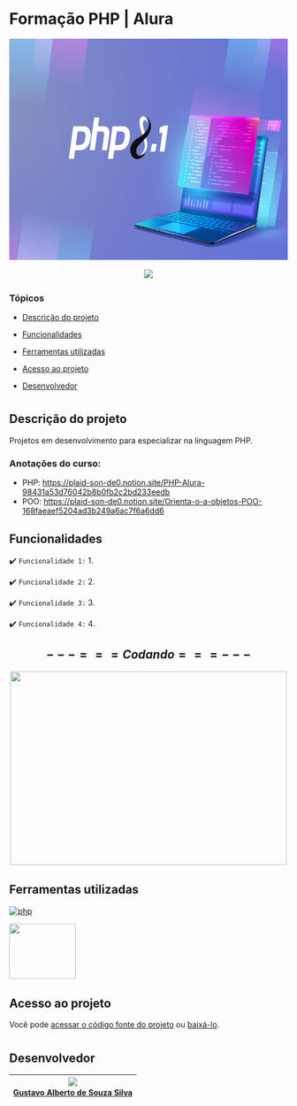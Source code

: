 # Formação PHP | Alura

<p align="center">
   <img src="https://github.com/GusAlberto/Curso_Alura/blob/main/TrilhaPHP_Alura/img/php.jpg?raw=true" width="1024" height="400">
</p>

<p align="center">
  <img src="http://img.shields.io/static/v1?label=STATUS&message=EM%20DESENVOLVIMENTO&color=RED&style=for-the-badge">
</p>

### Tópicos 

- [Descrição do projeto](#descrição-do-projeto)

- [Funcionalidades](#funcionalidades)

- [Ferramentas utilizadas](#ferramentas-utilizadas)

- [Acesso ao projeto](#acesso-ao-projeto)

- [Desenvolvedor](#desenvolvedor)

#
## Descrição do projeto 

<p align="justify">
 Projetos em desenvolvimento para especializar na linguagem PHP.
</p>

### Anotações do curso:
   - PHP: https://plaid-son-de0.notion.site/PHP-Alura-98431a53d76042b8b0fb2c2bd233eedb
      <br>
   - POO: https://plaid-son-de0.notion.site/Orienta-o-a-objetos-POO-168faeaef5204ad3b249a6ac7f6a6dd6
##

## Funcionalidades

:heavy_check_mark: `Funcionalidade 1:` 1.

:heavy_check_mark: `Funcionalidade 2:` 2.

:heavy_check_mark: `Funcionalidade 3:` 3.

:heavy_check_mark: `Funcionalidade 4:` 4.

##

<div align="center">
   
## $---=== Codando ===---$

<img src="https://clubedosgeeks.com.br/wp-content/uploads/2016/01/dormrm.gif" width="500" height="350">

</div>

##

## Ferramentas utilizadas
<div
     style={
      display: "flex",
      flex-direction: "row"}>
   
   <a href="https://www.php.net" target="_blank"> <img src="https://www.onespan.com//sites/default/files/blog/images/logo-php-adbac78231.png" alt="php" width="120" height="100" /> </a> 

   <a href="https://www.docker.com/" target="_blank"> <img src="https://www.docker.com/wp-content/uploads/2022/03/vertical-logo-monochromatic.png" width="120" height="100" /> </a> 
</div>

##

## Acesso ao projeto

Você pode [acessar o código fonte do projeto](https://github.com/GusAlberto/Curso_Alura/tree/main/TrilhaPHP-Alura) ou [baixá-lo](https://github.com/GusAlberto/Curso_Alura/archive/refs/heads/main.zip).

#

## Desenvolvedor

| [<img src="https://avatars.githubusercontent.com/u/93230453?v=4" width=115><br>Gustavo Alberto de Souza Silva</sub>](https://github.com/GusAlberto) |   
| :---: |
